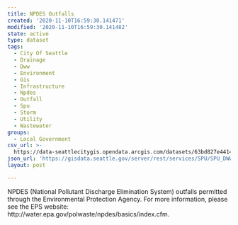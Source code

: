 ```yaml
---
title: NPDES Outfalls
created: '2020-11-10T16:59:30.141471'
modified: '2020-11-10T16:59:30.141482'
state: active
type: dataset
tags:
  - City Of Seattle
  - Drainage
  - Dww
  - Environment
  - Gis
  - Infrastructure
  - Npdes
  - Outfall
  - Spu
  - Storm
  - Utility
  - Wastewater
groups:
  - Local Government
csv_url: >-
  https://data-seattlecitygis.opendata.arcgis.com/datasets/63bd827e4414449db74d2748147eb5f0_7.csv?outSR=%7B%22latestWkid%22%3A2926%2C%22wkid%22%3A2926%7D
json_url: 'https://gisdata.seattle.gov/server/rest/services/SPU/SPU_DWW/MapServer/7'
layout: post

---
```

<div style='text-align:Left;'><div><p><span>NPDES (National Pollutant Discharge Elimination System) outfalls permitted through the Environmental Protection Agency.  For more information, please see the EPS website:  http://water.epa.gov/polwaste/npdes/basics/index.cfm.</span></p></div></div>
